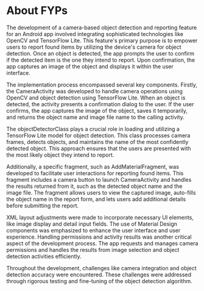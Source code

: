 # About FYPs

The development of a camera-based object detection and reporting feature for an Android app involved integrating sophisticated technologies like OpenCV and TensorFlow Lite. This feature's primary purpose is to empower users to report found items by utilizing the device's camera for object detection. Once an object is detected, the app prompts the user to confirm if the detected item is the one they intend to report. Upon confirmation, the app captures an image of the object and displays it within the user interface.

The implementation process encompassed several key components. Firstly, the CameraActivity was developed to handle camera operations using OpenCV and object detection using TensorFlow Lite. When an object is detected, the activity presents a confirmation dialog to the user. If the user confirms, the app captures the image of the object, saves it temporarily, and returns the object name and image file name to the calling activity.

The objectDetectorClass plays a crucial role in loading and utilizing a TensorFlow Lite model for object detection. This class processes camera frames, detects objects, and maintains the name of the most confidently detected object. This approach ensures that the users are presented with the most likely object they intend to report.

Additionally, a specific fragment, such as AddMaterialFragment, was developed to facilitate user interactions for reporting found items. This fragment includes a camera button to launch CameraActivity and handles the results returned from it, such as the detected object name and the image file. The fragment allows users to view the captured image, auto-fills the object name in the report form, and lets users add additional details before submitting the report.

XML layout adjustments were made to incorporate necessary UI elements, like image display and detail input fields. The use of Material Design components was emphasized to enhance the user interface and user experience. Handling permissions and activity results was another critical aspect of the development process. The app requests and manages camera permissions and handles the results from image selection and object detection activities efficiently.

Throughout the development, challenges like camera integration and object detection accuracy were encountered. These challenges were addressed through rigorous testing and fine-tuning of the object detection algorithm.
